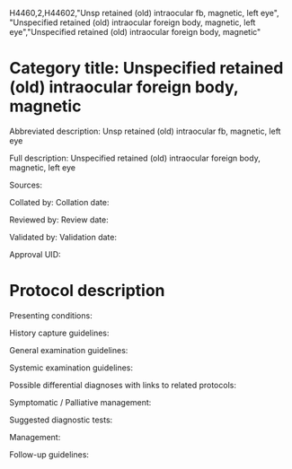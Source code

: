 H4460,2,H44602,"Unsp retained (old) intraocular fb, magnetic, left eye", "Unspecified retained (old) intraocular foreign body, magnetic, left eye","Unspecified retained (old) intraocular foreign body, magnetic"
# Category title: Unspecified retained (old) intraocular foreign body, magnetic

Abbreviated description: Unsp retained (old) intraocular fb, magnetic, left eye

Full description: Unspecified retained (old) intraocular foreign body, magnetic, left eye

Sources:

Collated by:
Collation date:

Reviewed by:
Review date:

Validated by:
Validation date:

Approval UID:

# Protocol description

Presenting conditions:

History capture guidelines:

General examination guidelines:

Systemic examination guidelines:

Possible differential diagnoses with links to related protocols:

Symptomatic / Palliative management:

Suggested diagnostic tests:

Management:

Follow-up guidelines:
